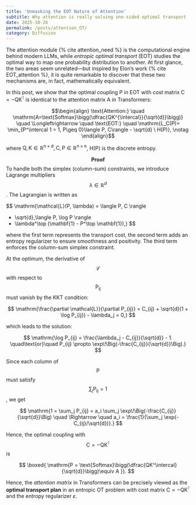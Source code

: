 ```yaml
---
title: 'Unmasking the EOT Nature of Attention'
subtitle: Why attention is really solving one-sided optimal transport
date: 2025-10-26
permalink: /posts/attention_OT/
category: Diffusion
---
```


The attention module {% cite attention_need %} is the computational engine behind modern LLMs, while *entropic optimal transport* (EOT) studies the optimal way to map one probability distribution to another.  At first glance, the two areas seem unrelated—but inspired by Elon’s work {% cite EOT_attention %}, it is quite remarkable to discover that these two mechanisms are, in fact, mathematically equivalent.


In this post, we show that the optimal coupling $\mathrm{P}$ in EOT with cost matrix $\mathrm{C = -QK^{\intercal}}$ is identical to the attention matrix $\mathrm{A}$ in Transformers:

$$\begin{align}
\text{Attention:} \quad \mathrm{A=\text{Softmax}\bigg(\dfrac{QK^{\intercal}}{\sqrt{d}}\bigg)} \quad \Longleftrightarrow \quad \text{EOT:} \quad \mathrm{L_C(P)= \min_{P^\intercal 1 = 1, P\geq 0}\langle P, C\rangle - \sqrt{d} \ H(P)}, \notag
\end{align}$$

where $\mathrm{Q, K\in \mathbb{R}^{n\times d}, C, P \in \mathbb{R}^{n\times n}}$, $\mathrm{H(P)}$ is the discrete entropy.



$$\textbf{Proof}$$ To handle both the simplex (column-sum) constraints, we introduce Lagrange multipliers $$\lambda \in \mathbb{R}^d$$. The Lagrangian is written as

$$
\mathrm{\mathcal{L}(P, \lambda)
= \langle P, C \rangle
+ \sqrt{d}\,\langle P, \log P \rangle
+ \lambda^\top (\mathbf{1} - P^\top \mathbf{1}),}
$$

where the first term represents the transport cost, the second term adds an entropy regularizer to ensure smoothness and positivity. The third term enforces the column-sum simplex constraint.

At the optimum, the derivative of $$\mathcal{L}$$ with respect to $$\mathrm{P_{ij}}$$ must vanish by the KKT condition:

$$
\mathrm{\frac{\partial \mathcal{L}}{\partial P_{ij}}
= C_{ij} + \sqrt{d}(1 + \log P_{ij}) - \lambda_j = 0,}
$$

which leads to the solution:

$$
\mathrm{\log P_{ij} = \frac{\lambda_j - C_{ij}}{\sqrt{d}} - 1. \quad\text{or}\quad  P_{ij} \propto \exp\!\Big(-\frac{C_{ij}}{\sqrt{d}}\Big).}
$$

Since each column of $$\mathrm{P}$$ must satisfy $$\mathrm{\sum_j P_{ij} = 1}$$, we get

$$
\mathrm{1 = \sum_j P_{ij}
= a_i \sum_j \exp\!\Big(-\frac{C_{ij}}{\sqrt{d}}\Big)
\quad \Rightarrow \quad
a_i = \frac{1}{\sum_j \exp(-C_{ij}/\sqrt{d})}.}
$$

Hence, the optimal coupling with $$\mathrm{C=-Q K^\intercal}$$ is

$$
\boxed{
\mathrm{P
= \text{Softmax}\bigg(\dfrac{QK^\intercal}{\sqrt{d}}\bigg)\equiv A
}}.
$$



Hence, the *attention matrix* in Transformers can be precisely viewed as the **optimal transport plan** in an entropic OT problem with cost matrix $\mathrm{C = -QK^{\intercal}}$ and the entropy regularizer $\varepsilon$.